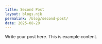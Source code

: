 ```yaml
---
title: Second Post
layout: blogs.njk
permalink: /blog/second-post/
date: 2025-08-20
---
```


Write your post here. This is example content.
